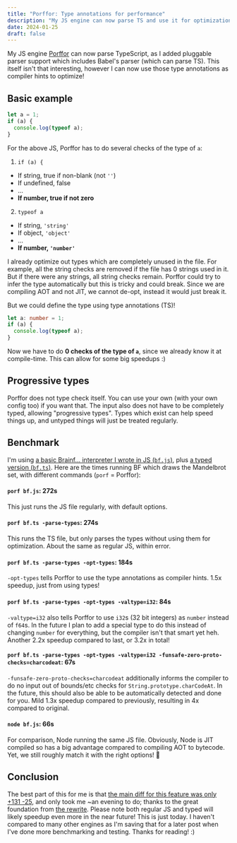 ```yaml
---
title: "Porffor: Type annotations for performance"
description: "My JS engine can now parse TS and use it for optimizations!"
date: 2024-01-25
draft: false
---
```


My JS engine [Porffor](https://porffor.goose.icu) can now parse TypeScript, as I added pluggable parser support which includes Babel's parser (which can parse TS). This itself isn't that interesting, however I can now use those type annotations as compiler hints to optimize!

## Basic example

```js
let a = 1;
if (a) {
  console.log(typeof a);
}
```

For the above JS, Porffor has to do several checks of the type of `a`:
1. `if (a) {`
  - If string, true if non-blank (not `''`)
  - If undefined, false
  - ...
  - **If number, true if not zero**
2. `typeof a`
  - If string, `'string'`
  - If object, `'object'`
  - ...
  - **If number, `'number'`**

I already optimize out types which are completely unused in the file. For example, all the string checks are removed if the file has 0 strings used in it. But if there were any strings, all string checks remain. Porffor could try to infer the type automatically but this is tricky and could break. Since we are compiling AOT and not JIT, we cannot de-opt, instead it would just break it.

But we could define the type using type annotations (TS)!

```ts
let a: number = 1;
if (a) {
  console.log(typeof a);
}
```

Now we have to do **0 checks of the type of `a`**, since we already know it at compile-time. This can allow for some big speedups :)

## Progressive types

Porffor does not type check itself. You can use your own (with your own config too) if you want that. The input also does not have to be completely typed, allowing "progressive types". Types which exist can help speed things up, and untyped things will just be treated regularly.

## Benchmark

I'm using [a basic Brainf... interpreter I wrote in JS (`bf.js`)](https://github.com/CanadaHonk/porffor/blob/main/bench/bf.js), plus [a typed version (`bf.ts`)](https://github.com/CanadaHonk/porffor/blob/main/bench/bf.ts). Here are the times running BF which draws the Mandelbrot set, with different commands (`porf` = Porffor):

#### `porf bf.js`: 272s
This just runs the JS file regularly, with default options.

#### `porf bf.ts -parse-types`: 274s
This runs the TS file, but only parses the types without using them for optimization. About the same as regular JS, within error.

#### `porf bf.ts -parse-types -opt-types`: 184s
`-opt-types` tells Porffor to use the type annotations as compiler hints. 1.5x speedup, just from using types!

#### `porf bf.ts -parse-types -opt-types -valtype=i32`: 84s
`-valtype=i32` also tells Porffor to use `i32`s (32 bit integers) as `number` instead of `f64`s. In the future I plan to add a special type to do this instead of changing `number` for everything, but the compiler isn't that smart yet heh. Another 2.2x speedup compared to last, or 3.2x in total!

#### `porf bf.ts -parse-types -opt-types -valtype=i32 -funsafe-zero-proto-checks=charcodeat`: 67s
`-funsafe-zero-proto-checks=charcodeat` additionally informs the compiler to do no input out of bounds/etc checks for `String.prototype.charCodeAt`. In the future, this should also be able to be automatically detected and done for you. Mild 1.3x speedup compared to previously, resulting in 4x compared to original.

#### `node bf.js`: 66s
For comparison, Node running the same JS file. Obviously, Node is JIT compiled so has a big advantage compared to compiling AOT to bytecode. Yet, we still roughly match it with the right options! 🚀

## Conclusion

The best part of this for me is that [the main diff for this feature was only +131 -25](https://github.com/CanadaHonk/porffor/commit/a6a92e01ac1e09383f5c3f24e55f2648ff714b7a), and only took me ~an evening to do; thanks to the great foundation from [the rewrite](/porffor-rewrite/). Please note both regular JS and typed will likely speedup even more in the near future! This is just today. I haven't compared to many other engines as I'm saving that for a later post when I've done more benchmarking and testing. Thanks for reading! :)